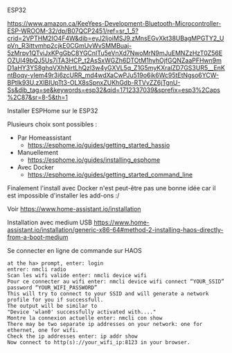 ESP32

https://www.amazon.ca/KeeYees-Development-Bluetooth-Microcontroller-ESP-WROOM-32/dp/B07QCP2451/ref=sr_1_5?crid=2VPTHM2IO4F4W&dib=eyJ2IjoiMSJ9.zMnsEGvXkt38UBagMPGTY2_UpVn_R3ittvmhp2cjkE0CGmUvWvSMMBuaj-5zMrpv1QTviJxKPgGbC8YGCnITu5eVnXd7NwoMrN9mJuEMNZzHzT0Z56EOZUI49bQJ5Us7iTA3HCP_t2AsSxWGZh6DTOtM1hyhOjfGQNZaaPFHwn9mD1aHY3YS8ghqVXhNirtLhQzl3w4yGXVL5q_Z1G5myKXralZD7GS3UR5__EnKntBoqy-yIem49r3i6zcURR_md4wdXaCwPJu519o6ik6Wc95tEtNgso6YCW-BPtIk93U.zXIBIUpTt3-OLX8sSpnxZUKhGdb-RTVvZZ6jTgnU-Ss&dib_tag=se&keywords=esp32&qid=1712337039&sprefix=esp3%2Caps%2C87&sr=8-5&th=1

Installer ESPHome sur le ESP32

Plusieurs choix sont possibles :
 - Par Homeassistant
   - https://esphome.io/guides/getting_started_hassio
 - Manuellement
   - https://esphome.io/guides/installing_esphome
 - Avec Docker
   - https://esphome.io/guides/getting_started_command_line


Finalement l'install avec Docker n'est peut-être pas une bonne idée car il est impossible d'installer les add-ons :/

Voir https://www.home-assistant.io/installation


Installation avec medium USB
https://www.home-assistant.io/installation/generic-x86-64#method-2-installing-haos-directly-from-a-boot-medium

Se connecter en ligne de commande sur HAOS

    at the ha> prompt, enter: login
    entrer: nmcli radio
    Scan les wifi valide enter: nmcli device wifi
    Pour ce connecter au wifi enter: nmcli device wifi connect “YOUR_SSID” password “YOUR_WIFI_PASSWORD”
    This will try to connect to your SSID and will generate a network profile for you if successfull.
    The output will be similar to
    "Device 'wlan0' successfully activated with...."
    Montre la connexion actuelle enter: nmcli con show
    There may be two separate ip addresses on your network: one for ethernet, one for wifi.
    Check the ip addresses enter: ip addr show
    Now connect to http(s)://your_wifi_ip:8123 in your browser.
